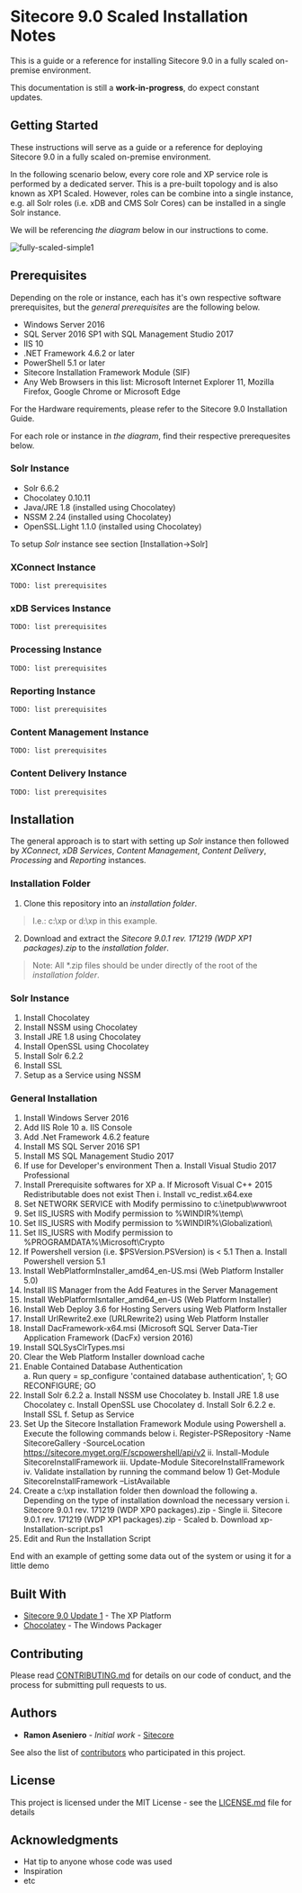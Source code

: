 # Sitecore 9.0 Scaled Installation Notes

This is a guide or a reference for installing Sitecore 9.0 in a fully scaled on-premise environment.

This documentation is still a **work-in-progress**, do expect constant updates.

## Getting Started

These instructions will serve as a guide or a reference for deploying Sitecore 9.0 in a fully scaled on-premise environment. 

In the following scenario below, every core role and XP service role is performed by a dedicated server. This is a pre-built topology and is also known as XP1 Scaled. However, roles can be combine into a single instance, e.g. all Solr roles (i.e. xDB and CMS Solr Cores) can be installed in a single Solr instance. 

We will be referencing *the diagram* below in our instructions to come.

![fully-scaled-simple1](https://user-images.githubusercontent.com/2329372/42052718-721db50a-7ac4-11e8-8709-abb304179e2c.png)

## Prerequisites

Depending on the role or instance, each has it's own respective software prerequisites, but the *general prerequisites* are the following below.

* Windows Server 2016
* SQL Server 2016 SP1 with SQL Management Studio 2017
* IIS 10
* .NET Framework 4.6.2 or later
* PowerShell 5.1 or later
* Sitecore Installation Framework Module (SIF)
* Any Web Browsers in this list: Microsoft Internet Explorer 11, Mozilla Firefox, Google Chrome or Microsoft Edge 

For the Hardware requirements, please refer to the Sitecore 9.0 Installation Guide. 

For each role or instance in *the diagram*, find their respective prerequesites below.

### Solr Instance

* Solr 6.6.2
* Chocolatey 0.10.11
* Java/JRE 1.8 (installed using Chocolatey)
* NSSM 2.24 (installed using Chocolatey)
* OpenSSL.Light 1.1.0 (installed using Chocolatey)

To setup *Solr* instance see section [Installation->Solr]

### XConnect Instance
```
TODO: list prerequisites
```

### xDB Services Instance
```
TODO: list prerequisites
```

### Processing Instance
```
TODO: list prerequisites
```

### Reporting Instance
```
TODO: list prerequisites
```

### Content Management Instance
```
TODO: list prerequisites
```

### Content Delivery Instance
```
TODO: list prerequisites
```

## Installation 

The general approach is to start with setting up *Solr* instance then followed by *XConnect*, *xDB Services*, *Content Management*, *Content Delivery*, *Processing* and *Reporting* instances.

### Installation Folder

1. Clone this repository into an *installation folder*.

> I.e.: c:\xp or d:\xp in this example.

2. Download and extract the *Sitecore 9.0.1 rev. 171219 (WDP XP1 packages).zip* to the *installation folder*. 

> Note: All *.zip files should be under directly of the root of the *installation folder*.

### Solr Instance

1. Install Chocolatey
2. Install NSSM using Chocolatey
2. Install JRE 1.8 using Chocolatey
3. Install OpenSSL using Chocolatey
4. Install Solr 6.2.2
5. Install SSL
6. Setup as a Service using NSSM

### General Installation
1. Install Windows Server 2016
2. Add IIS Role 10
	a. IIS Console
3. Add .Net Framework 4.6.2 feature
4. Install MS SQL Server 2016 SP1
5. Install MS SQL Management Studio 2017
6. If use for Developer's environment Then
	a. Install Visual Studio 2017 Professional
7. Install Prerequisite softwares for XP
	a. If Microsoft Visual C++ 2015 Redistributable does not exist Then
		i. Install vc_redist.x64.exe 
8. Set NETWORK SERVICE with Modify permissino to c:\inetpub\wwwroot
9. Set IIS_IUSRS with Modify permission to %WINDIR%\temp\
10. Set IIS_IUSRS with Modify permission to %WINDIR%\Globalization\
11. Set IIS_IUSRS with Modify permission to %PROGRAMDATA%\Microsoft\Crypto 
12. If Powershell version (i.e. $PSVersion.PSVersion) is < 5.1 Then
	a. Install Powershell version 5.1
13. Install WebPlatformInstaller_amd64_en-US.msi (Web Platform Installer 5.0)
14. Install IIS Manager from the Add Features in the Server Management
15. Install WebPlatformIsntaller_amd64_en-US (Web Platform Installer)
16. Install Web Deploy 3.6 for Hosting Servers using Web Platform Installer
17. Install UrlRewrite2.exe (URLRewrite2) using Web Platform Installer
18. Install DacFramework-x64.msi (Microsoft SQL Server Data-Tier Application Framework (DacFx) version 2016) 
19.  Install SQLSysClrTypes.msi 
20. Clear the Web Platform Installer download cache
21. Enable Contained Database Authentication  
	a. Run query = sp_configure 'contained database authentication', 1; GO RECONFIGURE; GO
22. Install Solr 6.2.2
	a. Install NSSM use Chocolatey
	b. Install JRE 1.8 use Chocolatey
	c. Install OpenSSL use Chocolatey
	d. Install Solr 6.2.2
	e. Install SSL
	f. Setup as Service
23. Set Up the Sitecore Installation Framework Module using Powershell
	a. Execute the following commands below
		i. Register-PSRepository -Name SitecoreGallery -SourceLocation https://sitecore.myget.org/F/scpowershell/api/v2 
		ii. Install-Module SitecoreInstallFramework 
		iii. Update-Module SitecoreInstallFramework 
		iv. Validate installation by running the command below
			1) Get-Module SitecoreInstallFramework –ListAvailable 
24. Create a c:\xp installation folder then download the following
	a. Depending on the type of installation download the necessary version
		i. Sitecore 9.0.1 rev. 171219 (WDP XP0 packages).zip - Single
		ii. Sitecore 9.0.1 rev. 171219 (WDP XP1 packages).zip - Scaled
	b. Download xp-Installation-script.ps1
25. Edit and Run the Installation Script 


End with an example of getting some data out of the system or using it for a little demo

## Built With

* [Sitecore 9.0 Update 1](http://www.sitecore.come) - The XP Platform
* [Chocolatey](http://www.chocolatey.org) - The Windows Packager

## Contributing

Please read [CONTRIBUTING.md](https://gist.github.com/PurpleBooth/b24679402957c63ec426) for details on our code of conduct, and the process for submitting pull requests to us.

## Authors

* **Ramon Aseniero** - *Initial work* - [Sitecore](https://github.com/raseniero)

See also the list of [contributors](https://github.com/your/project/contributors) who participated in this project.

## License

This project is licensed under the MIT License - see the [LICENSE.md](LICENSE.md) file for details

## Acknowledgments

* Hat tip to anyone whose code was used
* Inspiration
* etc
